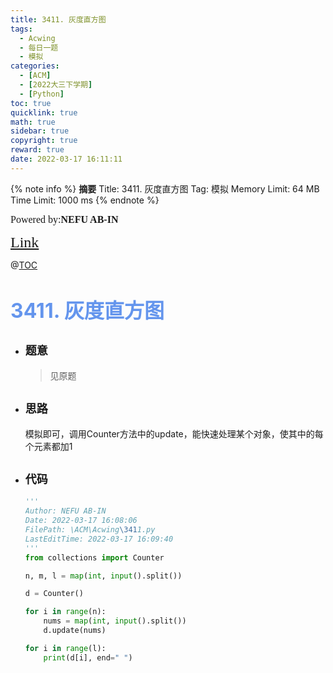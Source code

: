 ```yaml
---
title: 3411. 灰度直方图
tags:
  - Acwing
  - 每日一题
  - 模拟
categories:
  - [ACM]
  - [2022大三下学期]
  - [Python]
toc: true
quicklink: true
math: true
sidebar: true
copyright: true
reward: true
date: 2022-03-17 16:11:11
---
```



{% note info %}
**摘要**
Title: 3411. 灰度直方图
Tag: 模拟
Memory Limit: 64 MB
Time Limit: 1000 ms
{% endnote %}
<!-- more -->

<font size=3 face=楷体>Powered by:**NEFU AB-IN**</font>

<font color=#FFA500 size=5 face=楷体>[Link](https://www.acwing.com/problem/content/3414/)</font>

@[TOC](文章目录)

# <font color=#6495ED size=6>3411. 灰度直方图</font>

* ## <font size=4 face=粗体>题意</font>

  >见原题

* ## <font size=4 face=粗体>思路</font>

  模拟即可，调用Counter方法中的update，能快速处理某个对象，使其中的每个元素都加1

* ## <font size=4 face=粗体>代码</font>

  ```python
  '''
  Author: NEFU AB-IN
  Date: 2022-03-17 16:08:06
  FilePath: \ACM\Acwing\3411.py
  LastEditTime: 2022-03-17 16:09:40
  '''
  from collections import Counter

  n, m, l = map(int, input().split())

  d = Counter()

  for i in range(n):
      nums = map(int, input().split())
      d.update(nums)

  for i in range(l):
      print(d[i], end=" ")
  ```